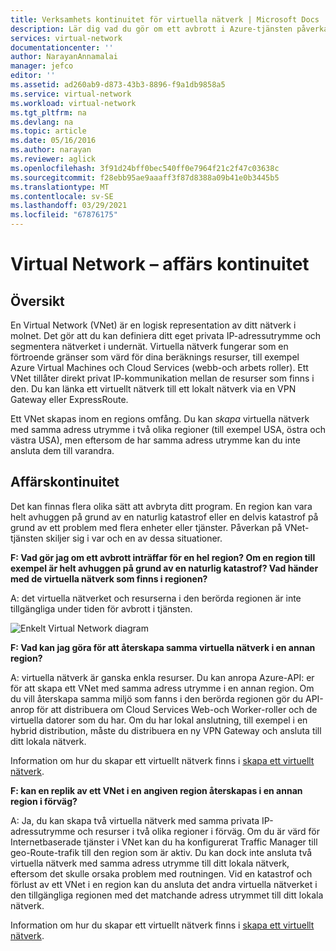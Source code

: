 ```yaml
---
title: Verksamhets kontinuitet för virtuella nätverk | Microsoft Docs
description: Lär dig vad du gör om ett avbrott i Azure-tjänsten påverkar virtuella Azure-nätverk.
services: virtual-network
documentationcenter: ''
author: NarayanAnnamalai
manager: jefco
editor: ''
ms.assetid: ad260ab9-d873-43b3-8896-f9a1db9858a5
ms.service: virtual-network
ms.workload: virtual-network
ms.tgt_pltfrm: na
ms.devlang: na
ms.topic: article
ms.date: 05/16/2016
ms.author: narayan
ms.reviewer: aglick
ms.openlocfilehash: 3f91d24bff0bec540ff0e7964f21c2f47c03638c
ms.sourcegitcommit: f28ebb95ae9aaaff3f87d8388a09b41e0b3445b5
ms.translationtype: MT
ms.contentlocale: sv-SE
ms.lasthandoff: 03/29/2021
ms.locfileid: "67876175"
---
```

# <a name="virtual-network--business-continuity"></a>Virtual Network – affärs kontinuitet

## <a name="overview"></a>Översikt
En Virtual Network (VNet) är en logisk representation av ditt nätverk i molnet. Det gör att du kan definiera ditt eget privata IP-adressutrymme och segmentera nätverket i undernät. Virtuella nätverk fungerar som en förtroende gränser som värd för dina beräknings resurser, till exempel Azure Virtual Machines och Cloud Services (webb-och arbets roller). Ett VNet tillåter direkt privat IP-kommunikation mellan de resurser som finns i den. Du kan länka ett virtuellt nätverk till ett lokalt nätverk via en VPN Gateway eller ExpressRoute.

Ett VNet skapas inom en regions omfång. Du kan *skapa* virtuella nätverk med samma adress utrymme i två olika regioner (till exempel USA, östra och västra USA), men eftersom de har samma adress utrymme kan du inte ansluta dem till varandra. 

## <a name="business-continuity"></a>Affärskontinuitet

Det kan finnas flera olika sätt att avbryta ditt program. En region kan vara helt avhuggen på grund av en naturlig katastrof eller en delvis katastrof på grund av ett problem med flera enheter eller tjänster. Påverkan på VNet-tjänsten skiljer sig i var och en av dessa situationer.

**F: Vad gör jag om ett avbrott inträffar för en hel region? Om en region till exempel är helt avhuggen på grund av en naturlig katastrof? Vad händer med de virtuella nätverk som finns i regionen?**

A: det virtuella nätverket och resurserna i den berörda regionen är inte tillgängliga under tiden för avbrott i tjänsten.

![Enkelt Virtual Network diagram](./media/virtual-network-disaster-recovery-guidance/vnet.png)

**F: Vad kan jag göra för att återskapa samma virtuella nätverk i en annan region?**

A: virtuella nätverk är ganska enkla resurser. Du kan anropa Azure-API: er för att skapa ett VNet med samma adress utrymme i en annan region. Om du vill återskapa samma miljö som fanns i den berörda regionen gör du API-anrop för att distribuera om Cloud Services Web-och Worker-roller och de virtuella datorer som du har. Om du har lokal anslutning, till exempel i en hybrid distribution, måste du distribuera en ny VPN Gateway och ansluta till ditt lokala nätverk.

Information om hur du skapar ett virtuellt nätverk finns i [skapa ett virtuellt nätverk](manage-virtual-network.md#create-a-virtual-network).

**F: kan en replik av ett VNet i en angiven region återskapas i en annan region i förväg?**

A: Ja, du kan skapa två virtuella nätverk med samma privata IP-adressutrymme och resurser i två olika regioner i förväg. Om du är värd för Internetbaserade tjänster i VNet kan du ha konfigurerat Traffic Manager till geo-Route-trafik till den region som är aktiv. Du kan dock inte ansluta två virtuella nätverk med samma adress utrymme till ditt lokala nätverk, eftersom det skulle orsaka problem med routningen. Vid en katastrof och förlust av ett VNet i en region kan du ansluta det andra virtuella nätverket i den tillgängliga regionen med det matchande adress utrymmet till ditt lokala nätverk.

Information om hur du skapar ett virtuellt nätverk finns i [skapa ett virtuellt nätverk](manage-virtual-network.md#create-a-virtual-network).


